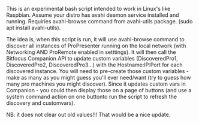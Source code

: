 This is an experimental bash script intended to work in Linux's like Raspbian.
Assume your distro has avahi deamon service installed and running.
Requiries avahi-browse command from avahi-utils package. (sudo apt install avahi-utils).

The idea is, when this script is run, it will use avahi-browse command to discover all instances of ProPresenter running on the local network (with Networking AND ProRemote enabled in setttings).
It will then call the Bitfocus Companion API to update custom variables (DiscoveredPro1, DiscoveredPro2, DiscoveredPro3...) with the Hostname:IP:Port for each discovered instance.
You will need to pre-create those custom variables - make as many as you might guess you'll ever need/want (try to guess how many pro machines you might discover).
Since it updates custom vars in Companion - you could then display those on a page of buttons (and use a system command action on one buttonto run the script to refresh the discovery and customvars).

NB: it does not clear out old values!!! That would be a nice update.
